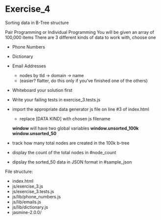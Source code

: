 Exercise_4
==========

Sorting data in B-Tree structure

Pair Programming or Individual Programming
You will be given an array of 100,000 items
There are 3 different kinds of data to work with, choose one
  - Phone Numbers
  - Dictionary
  - Email Addresses
    - nodes by tld -> domain -> name
    - (easier? flatter, do this only if you’ve finished one of the others)

- Whiteboard your solution first
- Write your failing tests in exercise_3.tests.js
- import the appropriate data generator js file on line #3 of index.html
  - replace [DATA KIND] with chosen js filename

  **window** will have two global variables
  **window.unsorted_100k**
  **window.unsorted_50**

- track how many total nodes are created in the 100k b-tree
- display the count of the total nodes in #node_count
- dipslay the sorted_50 data in JSON format in #sample_json

File structure:
  - index.html
  - js/exercise_3.js
  - js/exercise_3.tests.js
  - js/lib/phone_numbers.js
  - js/lib/emails.js
  - js/lib/dictionary.js
  - jasmine-2.0.0/
